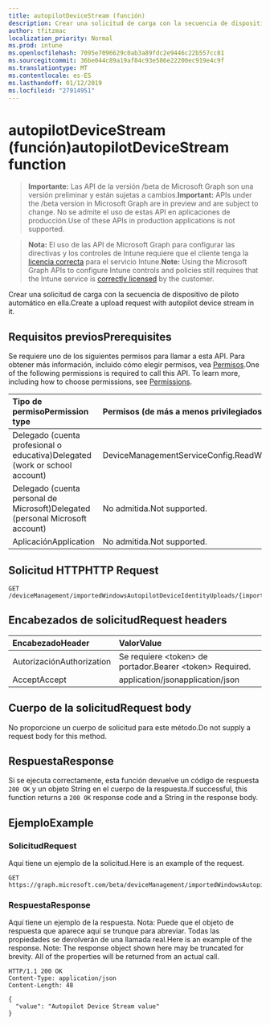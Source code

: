 ```yaml
---
title: autopilotDeviceStream (función)
description: Crear una solicitud de carga con la secuencia de dispositivo de piloto automático en ella.
author: tfitzmac
localization_priority: Normal
ms.prod: intune
ms.openlocfilehash: 7095e7096629c0ab3a89fdc2e9446c22b557cc81
ms.sourcegitcommit: 36be044c89a19af84c93e586e22200ec919e4c9f
ms.translationtype: MT
ms.contentlocale: es-ES
ms.lasthandoff: 01/12/2019
ms.locfileid: "27914951"
---
```

# <a name="autopilotdevicestream-function"></a><span data-ttu-id="f12ac-103">autopilotDeviceStream (función)</span><span class="sxs-lookup"><span data-stu-id="f12ac-103">autopilotDeviceStream function</span></span>

> <span data-ttu-id="f12ac-104">**Importante:** Las API de la versión /beta de Microsoft Graph son una versión preliminar y están sujetas a cambios.</span><span class="sxs-lookup"><span data-stu-id="f12ac-104">**Important:** APIs under the /beta version in Microsoft Graph are in preview and are subject to change.</span></span> <span data-ttu-id="f12ac-105">No se admite el uso de estas API en aplicaciones de producción.</span><span class="sxs-lookup"><span data-stu-id="f12ac-105">Use of these APIs in production applications is not supported.</span></span>

> <span data-ttu-id="f12ac-106">**Nota:** El uso de las API de Microsoft Graph para configurar las directivas y los controles de Intune requiere que el cliente tenga la [licencia correcta](https://go.microsoft.com/fwlink/?linkid=839381) para el servicio Intune.</span><span class="sxs-lookup"><span data-stu-id="f12ac-106">**Note:** Using the Microsoft Graph APIs to configure Intune controls and policies still requires that the Intune service is [correctly licensed](https://go.microsoft.com/fwlink/?linkid=839381) by the customer.</span></span>

<span data-ttu-id="f12ac-107">Crear una solicitud de carga con la secuencia de dispositivo de piloto automático en ella.</span><span class="sxs-lookup"><span data-stu-id="f12ac-107">Create a upload request with autopilot device stream in it.</span></span>
## <a name="prerequisites"></a><span data-ttu-id="f12ac-108">Requisitos previos</span><span class="sxs-lookup"><span data-stu-id="f12ac-108">Prerequisites</span></span>
<span data-ttu-id="f12ac-p102">Se requiere uno de los siguientes permisos para llamar a esta API. Para obtener más información, incluido cómo elegir permisos, vea [Permisos](/graph/permissions-reference).</span><span class="sxs-lookup"><span data-stu-id="f12ac-p102">One of the following permissions is required to call this API. To learn more, including how to choose permissions, see [Permissions](/graph/permissions-reference).</span></span>

|<span data-ttu-id="f12ac-111">Tipo de permiso</span><span class="sxs-lookup"><span data-stu-id="f12ac-111">Permission type</span></span>|<span data-ttu-id="f12ac-112">Permisos (de más a menos privilegiados)</span><span class="sxs-lookup"><span data-stu-id="f12ac-112">Permissions (from most to least privileged)</span></span>|
|:---|:---|
|<span data-ttu-id="f12ac-113">Delegado (cuenta profesional o educativa)</span><span class="sxs-lookup"><span data-stu-id="f12ac-113">Delegated (work or school account)</span></span>|<span data-ttu-id="f12ac-114">DeviceManagementServiceConfig.ReadWrite.All</span><span class="sxs-lookup"><span data-stu-id="f12ac-114">DeviceManagementServiceConfig.ReadWrite.All</span></span>|
|<span data-ttu-id="f12ac-115">Delegado (cuenta personal de Microsoft)</span><span class="sxs-lookup"><span data-stu-id="f12ac-115">Delegated (personal Microsoft account)</span></span>|<span data-ttu-id="f12ac-116">No admitida.</span><span class="sxs-lookup"><span data-stu-id="f12ac-116">Not supported.</span></span>|
|<span data-ttu-id="f12ac-117">Aplicación</span><span class="sxs-lookup"><span data-stu-id="f12ac-117">Application</span></span>|<span data-ttu-id="f12ac-118">No admitida.</span><span class="sxs-lookup"><span data-stu-id="f12ac-118">Not supported.</span></span>|

## <a name="http-request"></a><span data-ttu-id="f12ac-119">Solicitud HTTP</span><span class="sxs-lookup"><span data-stu-id="f12ac-119">HTTP Request</span></span>
<!-- {
  "blockType": "ignored"
}
-->
``` http
GET /deviceManagement/importedWindowsAutopilotDeviceIdentityUploads/{importedWindowsAutopilotDeviceIdentityUploadId}/autopilotDeviceStream
```

## <a name="request-headers"></a><span data-ttu-id="f12ac-120">Encabezados de solicitud</span><span class="sxs-lookup"><span data-stu-id="f12ac-120">Request headers</span></span>
|<span data-ttu-id="f12ac-121">Encabezado</span><span class="sxs-lookup"><span data-stu-id="f12ac-121">Header</span></span>|<span data-ttu-id="f12ac-122">Valor</span><span class="sxs-lookup"><span data-stu-id="f12ac-122">Value</span></span>|
|:---|:---|
|<span data-ttu-id="f12ac-123">Autorización</span><span class="sxs-lookup"><span data-stu-id="f12ac-123">Authorization</span></span>|<span data-ttu-id="f12ac-124">Se requiere &lt;token&gt; de portador.</span><span class="sxs-lookup"><span data-stu-id="f12ac-124">Bearer &lt;token&gt; Required.</span></span>|
|<span data-ttu-id="f12ac-125">Accept</span><span class="sxs-lookup"><span data-stu-id="f12ac-125">Accept</span></span>|<span data-ttu-id="f12ac-126">application/json</span><span class="sxs-lookup"><span data-stu-id="f12ac-126">application/json</span></span>|

## <a name="request-body"></a><span data-ttu-id="f12ac-127">Cuerpo de la solicitud</span><span class="sxs-lookup"><span data-stu-id="f12ac-127">Request body</span></span>
<span data-ttu-id="f12ac-128">No proporcione un cuerpo de solicitud para este método.</span><span class="sxs-lookup"><span data-stu-id="f12ac-128">Do not supply a request body for this method.</span></span>

## <a name="response"></a><span data-ttu-id="f12ac-129">Respuesta</span><span class="sxs-lookup"><span data-stu-id="f12ac-129">Response</span></span>
<span data-ttu-id="f12ac-130">Si se ejecuta correctamente, esta función devuelve un código de respuesta `200 OK` y un objeto String en el cuerpo de la respuesta.</span><span class="sxs-lookup"><span data-stu-id="f12ac-130">If successful, this function returns a `200 OK` response code and a String in the response body.</span></span>

## <a name="example"></a><span data-ttu-id="f12ac-131">Ejemplo</span><span class="sxs-lookup"><span data-stu-id="f12ac-131">Example</span></span>
### <a name="request"></a><span data-ttu-id="f12ac-132">Solicitud</span><span class="sxs-lookup"><span data-stu-id="f12ac-132">Request</span></span>
<span data-ttu-id="f12ac-133">Aquí tiene un ejemplo de la solicitud.</span><span class="sxs-lookup"><span data-stu-id="f12ac-133">Here is an example of the request.</span></span>
``` http
GET https://graph.microsoft.com/beta/deviceManagement/importedWindowsAutopilotDeviceIdentityUploads/{importedWindowsAutopilotDeviceIdentityUploadId}/autopilotDeviceStream
```

### <a name="response"></a><span data-ttu-id="f12ac-134">Respuesta</span><span class="sxs-lookup"><span data-stu-id="f12ac-134">Response</span></span>
<span data-ttu-id="f12ac-p103">Aquí tiene un ejemplo de la respuesta. Nota: Puede que el objeto de respuesta que aparece aquí se trunque para abreviar. Todas las propiedades se devolverán de una llamada real.</span><span class="sxs-lookup"><span data-stu-id="f12ac-p103">Here is an example of the response. Note: The response object shown here may be truncated for brevity. All of the properties will be returned from an actual call.</span></span>
``` http
HTTP/1.1 200 OK
Content-Type: application/json
Content-Length: 48

{
  "value": "Autopilot Device Stream value"
}
```





